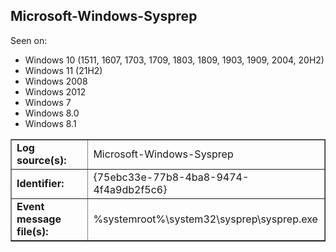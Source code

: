 ## Microsoft-Windows-Sysprep

Seen on:
* Windows 10 (1511, 1607, 1703, 1709, 1803, 1809, 1903, 1909, 2004, 20H2)
* Windows 11 (21H2)
* Windows 2008
* Windows 2012
* Windows 7
* Windows 8.0
* Windows 8.1

<table border="1" class="docutils">
  <tbody>
    <tr>
      <td><b>Log source(s):</b></td>
      <td>Microsoft-Windows-Sysprep</td>
    </tr>
    <tr>
      <td><b>Identifier:</b></td>
      <td>{75ebc33e-77b8-4ba8-9474-4f4a9db2f5c6}</td>
    </tr>
    <tr>
      <td><b>Event message file(s):</b></td>
      <td>%systemroot%\system32\sysprep\sysprep.exe</td>
    </tr>
  </tbody>
</table>

&nbsp;

